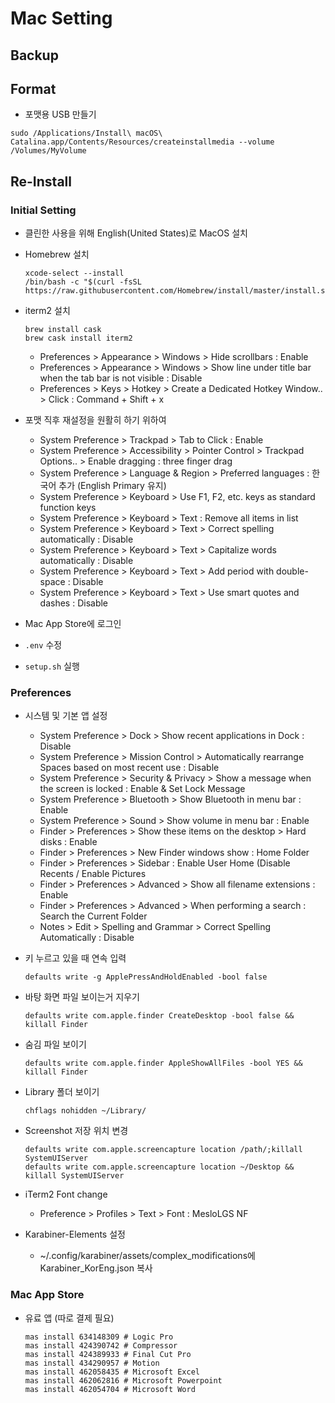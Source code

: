 # Mac Setting

## Backup

## Format

- 포맷용 USB 만들기

```shell
sudo /Applications/Install\ macOS\ Catalina.app/Contents/Resources/createinstallmedia --volume /Volumes/MyVolume
```

## Re-Install

### Initial Setting

- 클린한 사용을 위해 English(United States)로 MacOS 설치

- Homebrew 설치

  ```shell
  xcode-select --install
  /bin/bash -c "$(curl -fsSL https://raw.githubusercontent.com/Homebrew/install/master/install.sh)"
  ```

- iterm2 설치

  ```shell
  brew install cask
  brew cask install iterm2
  ```

  - Preferences > Appearance > Windows > Hide scrollbars : Enable
  - Preferences > Appearance > Windows > Show line under title bar when the tab bar is not visible : Disable
  - Preferences > Keys > Hotkey > Create a Dedicated Hotkey Window.. > Click : Command + Shift + x

- 포맷 직후 재설정을 원활히 하기 위하여

  - System Preference > Trackpad > Tab to Click : Enable
  - System Preference > Accessibility > Pointer Control > Trackpad Options.. > Enable dragging : three finger drag
  - System Preference > Language & Region > Preferred languages : 한국어 추가 (English Primary 유지)
  - System Preference > Keyboard > Use F1, F2, etc. keys as standard function keys
  - System Preference > Keyboard > Text : Remove all items in list
  - System Preference > Keyboard > Text > Correct spelling automatically : Disable
  - System Preference > Keyboard > Text > Capitalize words automatically : Disable
  - System Preference > Keyboard > Text > Add period with double-space : Disable
  - System Preference > Keyboard > Text > Use smart quotes and dashes : Disable

- Mac App Store에 로그인

- `.env` 수정

- `setup.sh` 실행

### Preferences

- 시스템 및 기본 앱 설정

  - System Preference > Dock > Show recent applications in Dock : Disable
  - System Preference > Mission Control > Automatically rearrange Spaces based on most recent use : Disable
  - System Preference > Security & Privacy > Show a message when the screen is locked : Enable & Set Lock Message
  - System Preference > Bluetooth > Show Bluetooth in menu bar : Enable
  - System Preference > Sound > Show volume in menu bar : Enable
  - Finder > Preferences > Show these items on the desktop > Hard disks : Enable
  - Finder > Preferences > New Finder windows show : Home Folder
  - Finder > Preferences > Sidebar : Enable User Home (Disable Recents / Enable Pictures
  - Finder > Preferences > Advanced > Show all filename extensions : Enable
  - Finder > Preferences > Advanced > When performing a search : Search the Current Folder
  - Notes > Edit > Spelling and Grammar > Correct Spelling Automatically : Disable

- 키 누르고 있을 때 연속 입력

  ```shell
  defaults write -g ApplePressAndHoldEnabled -bool false
  ```

- 바탕 화면 파일 보이는거 지우기

  ```shell
  defaults write com.apple.finder CreateDesktop -bool false && killall Finder
  ```

- 숨김 파일 보이기

  ```shell
  defaults write com.apple.finder AppleShowAllFiles -bool YES && killall Finder
  ```

- Library 폴더 보이기

  ```shell
  chflags nohidden ~/Library/
  ```

- Screenshot 저장 위치 변경

  ```shell
  defaults write com.apple.screencapture location /path/;killall SystemUIServer
  defaults write com.apple.screencapture location ~/Desktop && killall SystemUIServer
  ```

- iTerm2 Font change

  - Preference > Profiles > Text > Font : MesloLGS NF

- Karabiner-Elements 설정

  - ~/.config/karabiner/assets/complex_modifications에 Karabiner_KorEng.json 복사

### Mac App Store

- 유료 앱 (따로 결제 필요)

  ```shell
  mas install 634148309 # Logic Pro
  mas install 424390742 # Compressor
  mas install 424389933 # Final Cut Pro
  mas install 434290957 # Motion
  mas install 462058435 # Microsoft Excel
  mas install 462062816 # Microsoft Powerpoint
  mas install 462054704 # Microsoft Word
  ```
